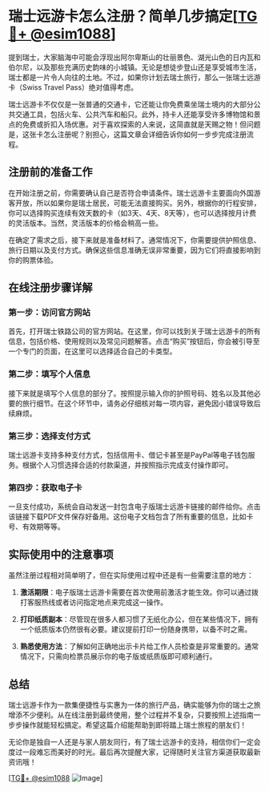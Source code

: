# 瑞士远游卡怎么注册？简单几步搞定[[TG💪+ @esim1088](https://t.me/s/esim1088)]

提到瑞士，大家脑海中可能会浮现出阿尔卑斯山的壮丽景色、湖光山色的日内瓦和伯尔尼，以及那些充满历史韵味的小城镇。无论是想徒步登山还是享受城市生活，瑞士都是一片令人向往的土地。不过，如果你计划去瑞士旅行，那么一张瑞士远游卡（Swiss Travel Pass）绝对值得考虑。

瑞士远游卡不仅仅是一张普通的交通卡，它还能让你免费乘坐瑞士境内的大部分公共交通工具，包括火车、公共汽车和船只。此外，持卡人还能享受许多博物馆和景点的免费或折扣入场优惠。对于喜欢探索的人来说，这简直就是天赐之物！但问题是，这张卡怎么注册呢？别担心，这篇文章会详细告诉你如何一步步完成注册流程。

## 注册前的准备工作

在开始注册之前，你需要确认自己是否符合申请条件。瑞士远游卡主要面向外国游客开放，所以如果你是瑞士居民，可能无法直接购买。另外，根据你的行程安排，你可以选择购买连续有效天数的卡（如3天、4天、8天等），也可以选择按月计费的灵活版本。当然，灵活版本的价格会稍高一些。

在确定了需求之后，接下来就是准备材料了。通常情况下，你需要提供护照信息、旅行日期以及支付方式。确保这些信息准确无误非常重要，因为它们将直接影响到你的购票体验。

## 在线注册步骤详解

### 第一步：访问官方网站

首先，打开瑞士铁路公司的官方网站。在这里，你可以找到关于瑞士远游卡的所有信息，包括价格、使用规则以及常见问题解答。点击“购买”按钮后，你会被引导至一个专门的页面，在这里可以选择适合自己的卡类型。

### 第二步：填写个人信息

接下来就是填写个人信息的部分了。按照提示输入你的护照号码、姓名以及其他必要的旅行细节。在这个环节中，请务必仔细核对每一项内容，避免因小错误导致后续麻烦。

### 第三步：选择支付方式

瑞士远游卡支持多种支付方式，包括信用卡、借记卡甚至是PayPal等电子钱包服务。根据个人习惯选择合适的付款渠道，并按照指示完成支付操作即可。

### 第四步：获取电子卡

一旦支付成功，系统会自动发送一封包含电子版瑞士远游卡链接的邮件给你。点击该链接下载PDF文件保存好备用。这份电子文档包含了所有重要的信息，比如卡号、有效期等等。

## 实际使用中的注意事项

虽然注册过程相对简单明了，但在实际使用过程中还是有一些需要注意的地方：

1. **激活期限**：电子版瑞士远游卡需要在首次使用前激活才能生效。你可以通过拨打客服热线或者访问指定地点来完成这一操作。
   
2. **打印纸质副本**：尽管现在很多人都习惯了无纸化办公，但在某些情况下，拥有一个纸质版本仍然很有必要。建议提前打印一份随身携带，以备不时之需。

3. **熟悉使用方法**：了解如何正确地出示卡片给工作人员检查是非常重要的。通常情况下，只需向检票员展示你的电子版或纸质版即可顺利通行。

## 总结

瑞士远游卡作为一款集便捷性与实惠为一体的旅行产品，确实能够为你的瑞士之旅增添不少便利。从在线注册到最终使用，整个过程并不复杂，只要按照上述指南一步步操作就能轻松搞定。希望这篇介绍能帮助到即将踏上瑞士旅程的朋友们！

无论你是独自一人还是与家人朋友同行，有了瑞士远游卡的支持，相信你们一定会度过一段难忘而美好的时光。最后再次提醒大家，记得随时关注官方渠道获取最新资讯哦！

[[TG💪+ @esim1088](https://t.me/s/esim1088) ![Image](https://i.postimg.cc/4NQfJmqS/Snipaste-2025-05-13-00-14-12.png)]